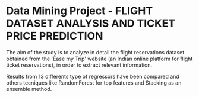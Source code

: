 # Data Mining Project - FLIGHT DATASET ANALYSIS AND TICKET PRICE PREDICTION

The aim of the study is to analyze in detail the flight reservations dataset obtained from the 'Ease my Trip' website (an Indian online platform for flight ticket reservations), in order to extract relevant information.

Results from 13 differents type of regressors have been compared and others tecniques like RandomForest for top features and Stacking as an ensemble method.
